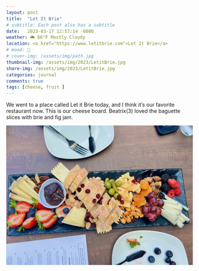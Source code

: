 ```yaml
---
layout: post
title:  "Let It Brie"
# subtitle: Each post also has a subtitle
date:   2023-03-17 12:57:14 -0800
weather: 🌥️ 66°F Mostly Cloudy
location: <a href="https://www.letitbrie.com">Let It Brie</a>
# mood: 🥰
# cover-img: /assets/img/path.jpg
thumbnail-img: /assets/img/2023/LetitBrie.jpg
share-img: /assets/img/2023/LetitBrie.jpg
categories: journal
comments: true
tags: [cheese, fruit ]
---
```


We went to a place called Let it Brie today, and I think it’s our favorite restaurant now. This is our cheese board. Beatrix(3) loved the baguette slices with brie and fig jam.

![Cheese Board](/assets/img/2023/LetitBrie.jpg)